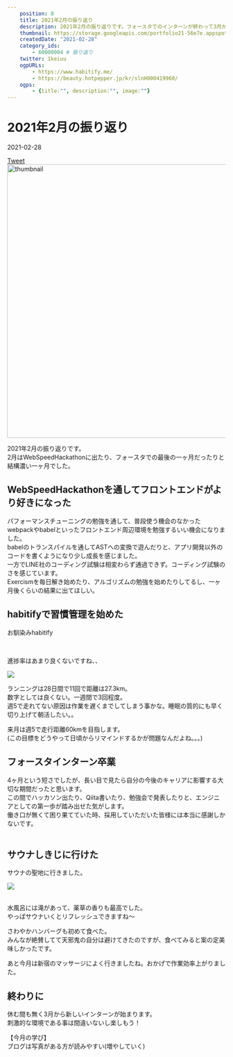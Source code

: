 ```yaml
---
    position: 8
    title: 2021年2月の振り返り
    description: 2021年2月の振り返りです。フォースタでのインターンが終わって3月からは新しいインターンが始まります。
    thumbnail: https://storage.googleapis.com/portfolio21-56e7e.appspot.com/ogp/files/article-8.jpg
    createdDate: "2021-02-28"
    category_ids: 
        - 60000004 # 振り返り
    twitter: 1keiuu
    ogpURLs: 
        - https://www.habitify.me/
        - https://beauty.hotpepper.jp/kr/slnH000419960/
    ogps: 
        - {title:"", description:"", image:""}
---
```

<!-- ogpURLsとindexを合わせる
<ogp-card :ogpindex="0" :ogps="ogps"></ogp-card> -->

# 2021年2月の振り返り

<div class="info">
    <div class="info__inner">
        <categorychips :chips="categories"></categorychips>
        <div class="created-date">
            <Icon iconName="calendar"></Icon>
            <p>2021-02-28</p>
        </div>
    </div>
    <div class="reading-time --sp">
        <Icon  iconName="clock"></Icon>
        <p id="readingTimeSp"></p>
    </div>
        <div class="sns-link__group">
        <a href="https://twitter.com/share?ref_src=twsrc%5Etfw" class="twitter-share-button" data-size="large" data-via="1keiuu" data-related="" data-show-count="false">Tweet</a><script defer src="https://platform.twitter.com/widgets.js" charset="utf-8"></script>
    </div>
</div>
<div class="thumbnail__wrapper">
    <img  width="1200px" height="630px" src="https://storage.googleapis.com/portfolio21-56e7e.appspot.com/ogp/files/article-8.jpg" class="thumbnail" alt="thumbnail" >
</div>

2021年2月の振り返りです。  
2月はWebSpeedHackathonに出たり、フォースタでの最後の一ヶ月だったりと結構濃い一ヶ月でした。

## WebSpeedHackathonを通してフロントエンドがより好きになった

パフォーマンスチューニングの勉強を通して、普段使う機会のなかったwebpackやbabelといったフロントエンド周辺環境を勉強するいい機会になりました。  
babelのトランスパイルを通してASTへの変換で遊んだりと、アプリ開発以外のコードを書くようになり少し成長を感じました。  
一方でLINE社のコーディング試験は相変わらず通過できず。コーディング試験のさを感じています。  
Exercismを毎日解き始めたり、アルゴリズムの勉強を始めたりしてるし、一ヶ月後くらいの結果に出てほしい。

## habitifyで習慣管理を始めた

お馴染みhabitify  

<ogp-card :ogpindex="0" :ogps="ogps"></ogp-card>

<br/>  

進捗率はあまり良くないですね、、

<div class="img__wrapper">
    <img src="https://storage.googleapis.com/portfolio21-56e7e.appspot.com/articles/8/%E3%82%B9%E3%82%AF%E3%83%AA%E3%83%BC%E3%83%B3%E3%82%B7%E3%83%A7%E3%83%83%E3%83%88%202021-02-28%2019.36.50.png">  
</div>

ランニングは28日間で11回で距離は27.3km。  
数字としては良くない。一週間で3回程度。  
週5で走れてない原因は作業を遅くまでしてしまう事かな。睡眠の質的にも早く切り上げて朝活したい。。  
    
来月は週5で走行距離60kmを目指します。  
(この目標をどうやって日頃からリマインドするかが問題なんだよね。。。)

## フォースタインターン卒業
4ヶ月という短さでしたが、長い目で見たら自分の今後のキャリアに影響する大切な期間だったと思います。  
この間でハッカソン出たり、Qiita書いたり、勉強会で発表したりと、エンジニアとしての第一歩が踏み出せた気がします。  
働き口が無くて困り果てていた時、採用していただいた皆様には本当に感謝しかないです。  
<br/>  

## サウナしきじに行けた

サウナの聖地に行きました。  

<div class="img__wrapper">
    <img src="https://storage.googleapis.com/portfolio21-56e7e.appspot.com/articles/8/E0E1C7C8-0BD6-4FD1-9CE7-5E0B9BEDC24D.jpg">  
</div>

<br/>  

水風呂には滝があって、薬草の香りも最高でした。  
やっぱサウナいくとリフレッシュできますね〜  

さわやかハンバーグも初めて食べた。  
みんなが絶賛してて天邪鬼の自分は避けてきたのですが、食べてみると案の定美味しかったです。  

あと今月は新宿のマッサージによく行きましたね。おかげで作業効率上がりました。  
<ogp-card :ogpindex="1" :ogps="ogps"></ogp-card>

## 終わりに
休む間も無く3月から新しいインターンが始まります。  
刺激的な環境である事は間違いないし楽しもう！  

【今月の学び】  
ブログは写真がある方が読みやすい(増やしていく)